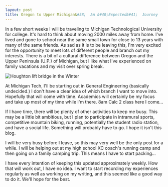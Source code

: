 ```yaml
---
layout: post
title: Oregon to Upper Michigan&#58;  An &#40;Expected&#41;  Journey
---
```


In a few short weeks I will be traveling to Michigan Technological University for college. It's hard to think about moving 2000 miles away from home. I've lived and gone to school near the same small town for close to 13 years with many of the same friends. As sad as it is to be leaving this, I'm very excited for the opportunity to meet lots of different people and branch out my interests. There is a bit of a cultural difference between Oregon and the Upper Peninsula (U.P.) of Michigan, but I like what I've experienced on family vacations and my visit over spring break.

![Houghton lift bridge in the Winter](http://eoisaacs.github.io/images/2013-08-03-img1.jpg)

At Michigan Tech, I'll be starting out in General Engineering (basically undecided.) I don't have a clear idea of which branch I want to move into. Hopefully that will come with time. Academics will certainly be my focus and take up most of my time while I'm there. 8am Calc 2 class here I come...

If I have time, there will be plenty of other activities to keep me busy. This may be a little bit ambitious, but I plan to participate in intramural sports, competitive mountain biking, running, potentially the student radio station, and have a social life. Something will probably have to go. I hope it isn't this blog.

I will be very busy before I leave, so this may very well be the only post for a while. I will be helping out at my high school XC coach's running camp and then going on a family camping trip. This means I have to start packing...

I have every intention of keeping this updated approximately weekly. How that will work out, I have no idea. I want to start recording my experiences regularly as well as working on my writing, and this seemed like a  good way to do it. We'll hope for the best.